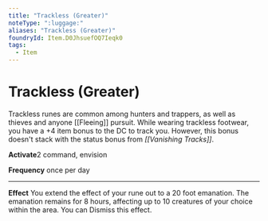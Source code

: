 ```yaml
---
title: "Trackless (Greater)"
noteType: ":luggage:"
aliases: "Trackless (Greater)"
foundryId: Item.D0JhsuefOQ7Ieqk0
tags:
  - Item
---
```


# Trackless (Greater)

Trackless runes are common among hunters and trappers, as well as thieves and anyone [[Fleeing]] pursuit. While wearing trackless footwear, you have a +4 item bonus to the DC to track you. However, this bonus doesn't stack with the status bonus from _[[Vanishing Tracks]]_.

**Activate**2 command, envision

**Frequency** once per day

* * *

**Effect** You extend the effect of your rune out to a 20 foot emanation. The emanation remains for 8 hours, affecting up to 10 creatures of your choice within the area. You can Dismiss this effect.

